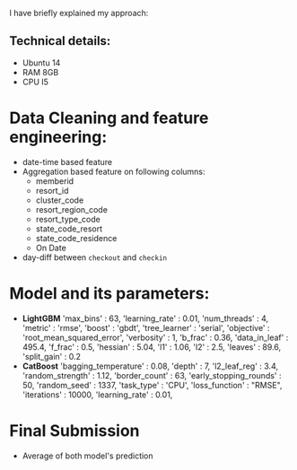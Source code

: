 
I have briefly explained my approach:

## Technical details:
- Ubuntu 14
- RAM 8GB
- CPU I5


# Data Cleaning and feature engineering:
- date-time based feature
- Aggregation based feature on following columns:
    + memberid
    + resort_id
    + cluster_code
    + resort_region_code
    + resort_type_code
    + state_code_resort
    + state_code_residence
    + On Date
- day-diff between `checkout` and `checkin`

# Model and its parameters:
- **LightGBM**
    'max_bins'        : 63,
    'learning_rate'   : 0.01,
    'num_threads'     : 4,
    'metric'          : 'rmse',
    'boost'           : 'gbdt',
    'tree_learner'    : 'serial',
    'objective'       : 'root_mean_squared_error',
    'verbosity'       : 1,
    'b_frac'          : 0.36,
    'data_in_leaf'    : 495.4,
    'f_frac'          : 0.5,
    'hessian'         : 5.04,
    'l1'              : 1.06,
    'l2'              : 2.5,
    'leaves'          : 89.6,
    'split_gain'      : 0.2
- **CatBoost**
    'bagging_temperature'  : 0.08,
    'depth'                : 7,
    'l2_leaf_reg'          : 3.4,
    'random_strength'      : 1.12,
    'border_count'          : 63,
    'early_stopping_rounds' : 50,
    'random_seed'           : 1337,
    'task_type'             : 'CPU', 
    'loss_function'         : "RMSE", 
    'iterations'            : 10000, 
    'learning_rate'         : 0.01,

# Final Submission
- Average of both model's prediction

